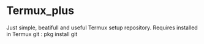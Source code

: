 # Termux_plus
Just simple, beatifull and useful Termux setup repository.
Requires installed in Termux git : pkg install git
